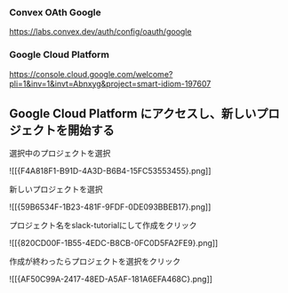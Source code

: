 ### Convex OAth Google

https://labs.convex.dev/auth/config/oauth/google

### Google Cloud Platform

https://console.cloud.google.com/welcome?pli=1&inv=1&invt=Abnxyg&project=smart-idiom-197607

## Google Cloud Platform にアクセスし、新しいプロジェクトを開始する

選択中のプロジェクトを選択 

![[{F4A818F1-B91D-4A3D-B6B4-15FC53553455}.png]]

新しいプロジェクトを選択

![[{59B6534F-1B23-481F-9FDF-0DE093BBEB17}.png]]

プロジェクト名をslack-tutorialにして作成をクリック

![[{820CD00F-1B55-4EDC-B8CB-0FC0D5FA2FE9}.png]]

作成が終わったらプロジェクトを選択をクリック

![[{AF50C99A-2417-48ED-A5AF-181A6EFA468C}.png]]
